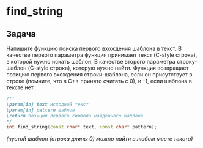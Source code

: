 # find_string

## Задача
Напишите функцию поиска первого вхождения шаблона в текст. 
В качестве первого параметра функция принимает текст (C-style строка), в которой нужно искать шаблон. 
В качестве второго параметра строку-шаблон (C-style строка), которую нужно найти.
Функция возвращает позицию первого вхождения строки-шаблона, если он присутствует в строке 
(помните, что в C++ принято считать с 0), и -1, если шаблона в тексте нет.

````c++
/*!
\param[in] text исходный текст
\param[in] pattern шаблон
\return позиция первого символа найденного шаблона
*/
int find_string(const char* text, const char* pattern);
````

*(пустой шаблон (строка длины 0) можно найти в любом месте текста)*